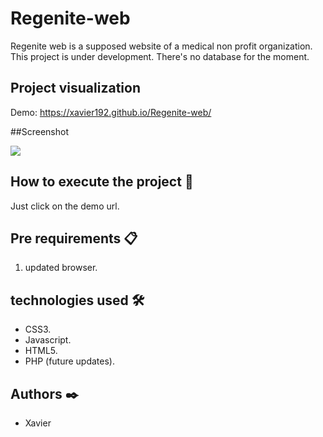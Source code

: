 # Regenite-web

Regenite web is a supposed website of a medical non profit organization. This project is under development. There's no database for the moment.

## Project visualization

Demo: https://xavier192.github.io/Regenite-web/

##Screenshot

![](./screenshot.jpg)

## How to execute the project 🔧

Just click on the demo url.

## Pre requirements 📋

1. updated browser.

## technologies used 🛠️

- CSS3.
- Javascript.
- HTML5.
- PHP (future updates).

## Authors ✒️

* Xavier

